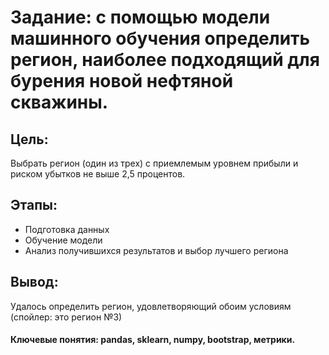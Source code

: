 # Задание: с помощью модели машинного обучения определить регион, наиболее подходящий для бурения новой нефтяной скважины.
## Цель:
Выбрать регион (один из трех) с приемлемым уровнем прибыли и риском убытков не выше 2,5 процентов.
## Этапы:
+ Подготовка данных
+ Обучение модели
+ Анализ получившихся результатов и выбор лучшего региона
## Вывод:
Удалось определить регион, удовлетворяющий обоим условиям (спойлер: это регион №3)
#### Ключевые понятия: pandas, sklearn, numpy, bootstrap, метрики.

